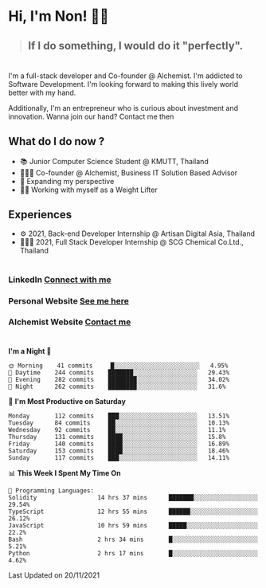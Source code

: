# Hi, I'm Non! 🖐🏻

> ## If I do something, I would do it "perfectly".

#

I'm a full-stack developer and Co-founder @ Alchemist. I'm addicted to Software Development. I'm looking forward to making this lively world better with my hand.

Additionally, I'm an entrepreneur who is curious about investment and innovation. Wanna join our hand? Contact me then

## What do I do now ?

- 📚 Junior Computer Science Student @ KMUTT, Thailand
- 🧑🏻‍💻 Co-founder @ Alchemist, Business IT Solution Based Advisor
- 🌈 Expanding my perspective
- 🏋🏻 Working with myself as a Weight Lifter

## Experiences

- ⚙️ 2021, Back-end Developer Internship @ Artisan Digital Asia, Thailand
- 🧑🏻‍💻 2021, Full Stack Developer Internship @ SCG Chemical Co.Ltd., Thailand

#

### LinkedIn [Connect with me](https://www.linkedin.com/in/non-nontra/)

### Personal Website [See me here](https://nonnontra.com/)

### Alchemist Website [Contact me](https://alchemist-softwarehouse.co/)

#

<!--START_SECTION:waka-->
**I'm a Night 🦉** 

```text
🌞 Morning    41 commits     █░░░░░░░░░░░░░░░░░░░░░░░░   4.95% 
🌆 Daytime    244 commits    ███████░░░░░░░░░░░░░░░░░░   29.43% 
🌃 Evening    282 commits    ████████░░░░░░░░░░░░░░░░░   34.02% 
🌙 Night      262 commits    ████████░░░░░░░░░░░░░░░░░   31.6%

```
📅 **I'm Most Productive on Saturday** 

```text
Monday       112 commits    ███░░░░░░░░░░░░░░░░░░░░░░   13.51% 
Tuesday      84 commits     ██░░░░░░░░░░░░░░░░░░░░░░░   10.13% 
Wednesday    92 commits     ██░░░░░░░░░░░░░░░░░░░░░░░   11.1% 
Thursday     131 commits    ████░░░░░░░░░░░░░░░░░░░░░   15.8% 
Friday       140 commits    ████░░░░░░░░░░░░░░░░░░░░░   16.89% 
Saturday     153 commits    ████░░░░░░░░░░░░░░░░░░░░░   18.46% 
Sunday       117 commits    ███░░░░░░░░░░░░░░░░░░░░░░   14.11%

```


📊 **This Week I Spent My Time On** 

```text
💬 Programming Languages: 
Solidity                 14 hrs 37 mins      ███████░░░░░░░░░░░░░░░░░░   29.54% 
TypeScript               12 hrs 55 mins      ██████░░░░░░░░░░░░░░░░░░░   26.12% 
JavaScript               10 hrs 59 mins      █████░░░░░░░░░░░░░░░░░░░░   22.2% 
Bash                     2 hrs 34 mins       █░░░░░░░░░░░░░░░░░░░░░░░░   5.21% 
Python                   2 hrs 17 mins       █░░░░░░░░░░░░░░░░░░░░░░░░   4.62%

```


 Last Updated on 20/11/2021
<!--END_SECTION:waka-->
